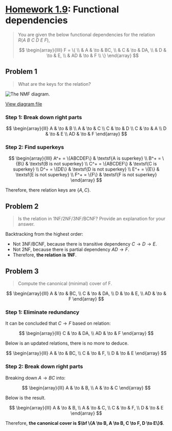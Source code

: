 <!-- hotfix: KaTeX -->
<!-- https://github.com/yzane/vscode-markdown-pdf/issues/21/ -->
<script type="text/javascript" src="http://cdn.mathjax.org/mathjax/latest/MathJax.js?config=TeX-AMS-MML_HTMLorMML"></script>
<script type="text/x-mathjax-config">MathJax.Hub.Config({ tex2jax: { inlineMath: [['$', '$']] }, messageStyle: 'none' });</script>

# [Homework 1.9](https://github.com/hendraanggrian/IIT-CS425/blob/assets/assignments/hw9.pdf): Functional dependencies

> You are given the below functional dependencies for the
  relation $R(A\ B\ C\ D\ E\ F)$,
>
> $$
> \begin{array}{llll}
>   F = \{ \\
>   & A & \to & BC, \\
>   & C & \to & DA, \\
>   & D & \to & E, \\
>   & AD & \to & F \\
>   \}
> \end{array}
> $$

## Problem 1

> What are the keys for the relation?

![The NMF diagram.](https://github.com/hendraanggrian/IIT-CS425/raw/assets/functional-dependency/nmf.png)

[View diagram file](https://github.com/hendraanggrian/IIT-CS425/blob/main/functional-dependency/nmf.drawio)

### Step 1: Break down right parts

$$
\begin{array}{lll}
  A & \to & B \\
  A & \to & C \\
  C & \to & D \\
  C & \to & A \\
  D & \to & E \\
  AD & \to & F
\end{array}
$$

### Step 2: Find superkeys

$$
\begin{array}{llll}
  A^+ = \{ABCDEF\} & \textsf{A is superkey} \\
  B^+ = \{B\} & \textsf{B is not superkey} \\
  C^+ = \{ABCDEF\} & \textsf{C is superkey} \\
  D^+ = \{DE\} & \textsf{D is not superkey} \\
  E^+ = \{E\} & \textsf{E is not superkey} \\
  F^+ = \{F\} & \textsf{F is not superkey}
\end{array}
$$

Therefore, there relation keys are $\{A,C\}$.

## Problem 2

> Is the relation in 1NF/2NF/3NF/BCNF? Provide an explanation for your answer.

Backtracking from the highest order:

- Not 3NF/BCNF, because there is transitive dependency $C \to D \to E$.
- Not 2NF, because there is partial dependency $AD \to F$.
- Therefore, **the relation is 1NF**.

## Problem 3

> Compute the canonical (minimal) cover of F.

$$
\begin{array}{lll}
  A & \to & BC, \\
  C & \to & DA, \\
  D & \to & E, \\
  AD & \to & F
\end{array}
$$

### Step 1: Eliminate redundancy

It can be concluded that $C \to F$ based on relation:

$$
\begin{array}{lll}
  C & \to & DA, \\
  AD & \to & F
\end{array}
$$

Below is an updated relations, there is no more to deduce.

$$
\begin{array}{lll}
  A & \to & BC, \\
  C & \to & F, \\
  D & \to & E
\end{array}
$$

### Step 2: Break down right parts

Breaking down $A \to BC$ into:

$$
\begin{array}{lll}
  A & \to & B, \\
  A & \to & C
\end{array}
$$

Below is the result.

$$
\begin{array}{lll}
  A & \to & B, \\
  A & \to & C, \\
  C & \to & F, \\
  D & \to & E
\end{array}
$$

Therefore, **the canonical cover
is $\bf \{A \to B, A \to B, C \to F, D \to E\}$**.

